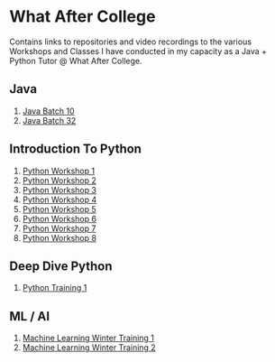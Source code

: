 # What After College
Contains links to repositories and video recordings to the various Workshops and Classes I have 
conducted in my capacity as a Java + Python Tutor @ What After College.

## Java 
1. [Java Batch 10](https://github.com/anishLearnsToCode/java-batch-10)
1. [Java Batch 32](https://github.com/anishLearnsToCode/java-wac-batch-32)

## Introduction To Python 
1. [Python Workshop 1](https://github.com/anishLearnsToCode/python-workshop-1)
1. [Python Workshop 2](https://github.com/anishLearnsToCode/python-workshop-2)
1. [Python Workshop 3](https://github.com/anishLearnsToCode/python-workshop-3)
1. [Python Workshop 4](https://github.com/anishLearnsToCode/python-workshop-4)
1. [Python Workshop 5](https://github.com/anishLearnsToCode/python-workshop-wac-5)
1. [Python Workshop 6](https://github.com/anishLearnsToCode/python-workshop-6)
1. [Python Workshop 7](https://github.com/anishLearnsToCode/python-workshop-7)
1. [Python Workshop 8](https://github.com/anishLearnsToCode/python-workshop-8)

## Deep Dive Python 
1. [Python Training 1](https://github.com/anishLearnsToCode/python-training-1)

## ML / AI
1. [Machine Learning Winter Training 1](https://github.com/anishLearnsToCode/ml-workshop-wac-1)
1. [Machine Learning Winter Training 2](https://github.com/anishLearnsToCode/ml-workshop-wac-2)
